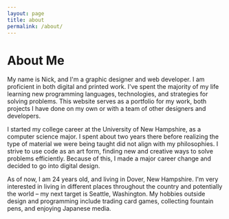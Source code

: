 ```yaml
---
layout: page
title: about
permalink: /about/
---
```


# About Me

My name is Nick, and I'm a graphic designer and web developer. I am proficient
in both digital and printed work. I've spent the majority of my life learning
new programming languages, technologies, and strategies for solving problems.
This website serves as a portfolio for my work, both projects I have done on my
own or with a team of other designers and developers.

I started my college career at the University of New Hampshire, as a computer
science major. I spent about two years there before realizing the type of
material we were being taught did not align with my philosophies. I strive to use
code as an art form, finding new and creative ways to solve problems efficiently.
Because of this, I made a major career change and decided to go into
digital design.

As of now, I am 24 years old, and living in Dover, New Hampshire. I'm very
interested in living in different places throughout the country and potentially
the world – my next target is Seattle, Washington. My hobbies outside design and
programming include trading card games, collecting fountain pens, and enjoying Japanese
media.
